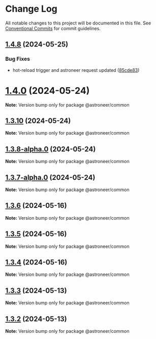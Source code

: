 # Change Log

All notable changes to this project will be documented in this file.
See [Conventional Commits](https://conventionalcommits.org) for commit guidelines.

## [1.4.8](https://github.com/astroneer-team/astroneer/compare/v1.4.7...v1.4.8) (2024-05-25)


### Bug Fixes

* hot-reload trigger and astroneer request updated ([85cde83](https://github.com/astroneer-team/astroneer/commit/85cde8382a18b45ac7efd8e99757187c4633d0be))





# [1.4.0](https://github.com/astroneer-team/astroneer/compare/v1.3.13...v1.4.0) (2024-05-24)

**Note:** Version bump only for package @astroneer/common





## [1.3.10](https://github.com/astroneer-team/astroneer/compare/v1.3.10-alpha.0...v1.3.10) (2024-05-24)

**Note:** Version bump only for package @astroneer/common





## [1.3.8-alpha.0](https://github.com/astroneer-team/astroneer/compare/v1.3.7-alpha.0...v1.3.8-alpha.0) (2024-05-24)

**Note:** Version bump only for package @astroneer/common





## [1.3.7-alpha.0](https://github.com/astroneer-team/astroneer/compare/v1.3.6...v1.3.7-alpha.0) (2024-05-24)

**Note:** Version bump only for package @astroneer/common

## [1.3.6](https://github.com/astroneer-team/astroneer/compare/v1.1.2...v1.3.6) (2024-05-16)

**Note:** Version bump only for package @astroneer/common

## [1.3.5](https://github.com/astroneer-team/astroneer/compare/v1.1.2...v1.3.5) (2024-05-16)

**Note:** Version bump only for package @astroneer/common

## [1.3.4](https://github.com/astroneer-team/astroneer/compare/v1.1.2...v1.3.4) (2024-05-16)

**Note:** Version bump only for package @astroneer/common

## [1.3.3](https://github.com/astroneer-team/astroneer/compare/v1.1.2...v1.3.3) (2024-05-13)

**Note:** Version bump only for package @astroneer/common

## [1.3.2](https://github.com/astroneer-team/astroneer/compare/v1.1.2...v1.3.2) (2024-05-13)

**Note:** Version bump only for package @astroneer/common

